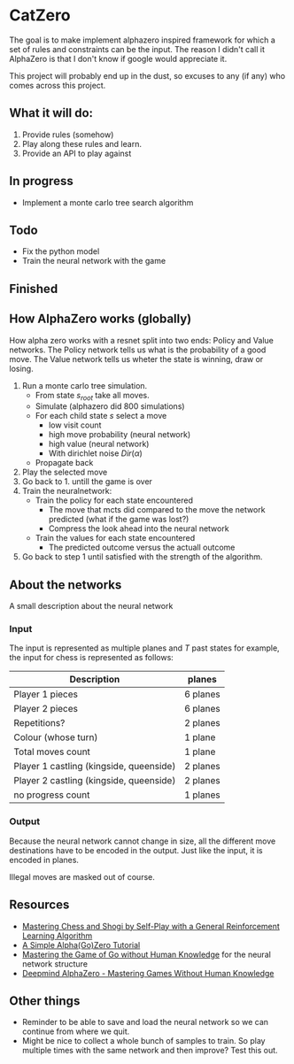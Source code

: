 # CatZero
The goal is to make implement alphazero inspired framework for which a set of rules and constraints can be the input.
The reason I didn't call it AlphaZero is that I don't know if google would appreciate it.

This project will probably end up in the dust, so excuses to any (if any) who comes across this project.
 
## What it will do:
1. Provide rules (somehow)
2. Play along these rules and learn.
3. Provide an API to play against

## In progress
* Implement a monte carlo tree search algorithm
  
## Todo
* Fix the python model
* Train the neural network with the game
## Finished


## How AlphaZero works (globally)
How alpha zero works with a resnet split into two ends: Policy and Value networks.
The Policy network tells us what is the probability of a good move.
The Value network tells us wheter the state is winning, draw or losing.

1. Run a monte carlo tree simulation.
    * From state $s_{root}$ take all moves.
    * Simulate (alphazero did 800 simulations)
    * For each child state $s$ select a move
      * low visit count
      * high move probability (neural network)
      * high value (neural network)
      * With dirichlet noise $Dir(\alpha)$
    * Propagate back
2. Play the selected move
3. Go back to 1. untill the game is over
4. Train the neuralnetwork:
    * Train the policy for each state encountered
      * The move that mcts did compared to the move the network predicted (what if the game was lost?)
      * Compress the look ahead into the neural network
    * Train the values for each state encountered
      * The predicted outcome versus the actuall outcome
5. Go back to step 1 until satisfied with the strength of the algorithm.


## About the networks
A small description about the neural network
### Input
The input is represented as multiple planes and $T$ past states
for example, the input for chess is represented as follows:

| Description     | planes  |
| ----------------|---------|
| Player 1 pieces | 6 planes|
| Player 2 pieces | 6 planes|
| Repetitions?    | 2 planes|
| Colour (whose turn) | 1 plane |
| Total moves count | 1 plane |
| Player 1 castling (kingside, queenside) | 2 planes |
| Player 2 castling (kingside, queenside) | 2 planes |
| no progress count | 1 planes |

### Output
Because the neural network cannot change in size, all the different move destinations have to be encoded in the output.
Just like the input, it is encoded in planes.

Illegal moves are masked out of course.


## Resources
- [Mastering Chess and Shogi by Self-Play with a General Reinforcement Learning Algorithm](https://arxiv.org/pdf/1712.01815.pdf)
- [A Simple Alpha(Go)Zero Tutorial](https://web.stanford.edu/~surag/posts/alphazero.html)
- [Mastering the Game of Go without Human Knowledge](http://discovery.ucl.ac.uk/10045895/1/agz_unformatted_nature.pdf) for the neural network structure
- [Deepmind AlphaZero - Mastering Games Without Human Knowledge](https://www.youtube.com/watch?v=Wujy7OzvdJk)

## Other things
* Reminder to be able to save and load the neural network so we can continue from where we quit.
* Might be nice to collect a whole bunch of samples to train. So play multiple times with the same network and then improve? Test this out.
